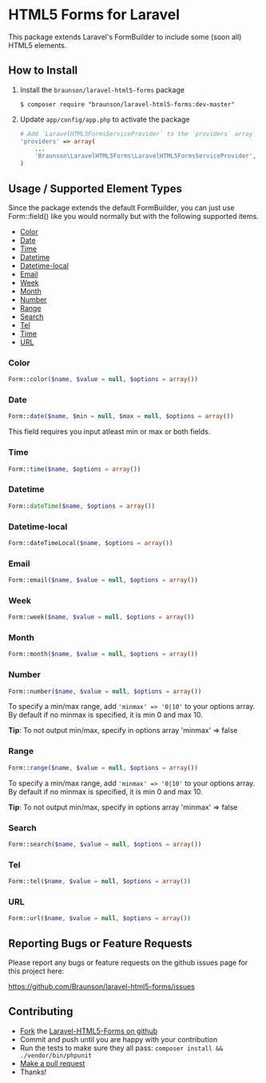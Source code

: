 # HTML5 Forms for Laravel

This package extends Laravel's FormBuilder to include some (soon all) HTML5 elements.

## How to Install

1.  Install the `braunson/laravel-html5-forms` package

    ```shell
    $ composer require "braunson/laravel-html5-forms:dev-master"
    ```

2.  Update `app/config/app.php` to activate the package

    ```php
    # Add `LaravelHTML5FormsServiceProvider` to the `providers` array
    'providers' => array(
        ...
        'Braunson\LaravelHTML5Forms\LaravelHTML5FormsServiceProvider',
    )
    ```


## Usage / Supported Element Types

Since the package extends the default FormBuilder, you can just use Form::field() like you would normally but with the following supported items.

- [Color](#color)
- [Date](#date)
- [Time](#time)
- [Datetime](#datetime)
- [Datetime-local](#datetime-local)
- [Email](#email)
- [Week](#week)
- [Month](#month)
- [Number](#number)
- [Range](#range)
- [Search](#search)
- [Tel](#tel)
- [Time](#time)
- [URL](#url)

### Color

```php
Form::color($name, $value = null, $options = array())
```

### Date

```php
Form::date($name, $min = null, $max = null, $options = array())
```

This field requires you input atleast min or max or both fields.

### Time

```php
Form::time($name, $options = array())
```

### Datetime

```php
Form::dateTime($name, $options = array())
```

### Datetime-local

```php
Form::dateTimeLocal($name, $options = array())
```

### Email

```php
Form::email($name, $value = null, $options = array())
```

### Week

```php
Form::week($name, $value = null, $options = array())
```

### Month

```php
Form::month($name, $value = null, $options = array())
```

### Number

```php
Form::number($name, $value = null, $options = array())
```

To specify a min/max range, add ```'minmax' => '0|10'``` to your options array. By default if no minmax is specified, it is min 0 and max 10.

**Tip**: To not output min/max, specify in options array 'minmax' => false

### Range

```php
Form::range($name, $value = null, $options = array())
```

To specify a min/max range, add ```'minmax' => '0|10'``` to your options array. By default if no minmax is specified, it is min 0 and max 10.

**Tip**: To not output min/max, specify in options array 'minmax' => false

### Search

```php
Form::search($name, $value = null, $options = array())
```

### Tel

```php
Form::tel($name, $value = null, $options = array())
```

### URL

```php
Form::url($name, $value = null, $options = array())
```


## Reporting Bugs or Feature Requests

Please report any bugs or feature requests on the github issues page for this project here:

<https://github.com/Braunson/laravel-html5-forms/issues>


## Contributing

-   [Fork](https://help.github.com/articles/fork-a-repo) the [Laravel-HTML5-Forms on github](https://github.com/braunson/laravel-html5-forms)
-   Commit and push until you are happy with your contribution
-   Run the tests to make sure they all pass: `composer install && ./vendor/bin/phpunit`
-   [Make a pull request](https://help.github.com/articles/using-pull-requests)
-   Thanks!
